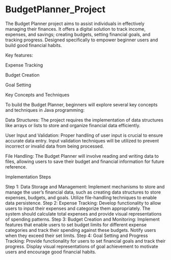 # BudgetPlanner_Project
 
The Budget Planner project aims to assist individuals in effectively managing their finances. It offers a digital solution to track income, expenses, and savings; creating budgets, setting financial goals, and tracking progress. Designed specifically to empower beginner users and build good financial habits.

Key features:

Expense Tracking

Budget Creation

Goal Setting

Key Concepts and Techniques

To build the Budget Planner, beginners will explore several key concepts and techniques in Java programming:

Data Structures: The project requires the implementation of data structures like arrays or lists to store and organize financial data efficiently.

User Input and Validation: Proper handling of user input is crucial to ensure accurate data entry. Input validation techniques will be utilized to prevent incorrect or invalid data from being processed.

File Handling: The Budget Planner will involve reading and writing data to files, allowing users to save their budget and financial information for future reference.

Implementation Steps

Step 1: Data Storage and Management: Implement mechanisms to store and manage the user’s financial data, such as creating data structures to store expenses, budgets, and goals. Utilize file-handling techniques to enable data persistence.
Step 2: Expense Tracking: Develop functionality to allow users to input their expenses and categorize them appropriately. The system should calculate total expenses and provide visual representations of spending patterns.
Step 3: Budget Creation and Monitoring: Implement features that enable users to set budget limits for different expense categories and track their spending against these budgets. Notify users when they exceed their set limits.
Step 4: Goal Setting and Progress Tracking: Provide functionality for users to set financial goals and track their progress. Display visual representations of goal achievement to motivate users and encourage good financial habits.